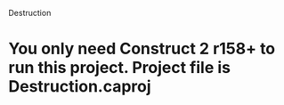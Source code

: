 Destruction

You only need Construct 2 r158+ to run this project.
Project file is Destruction.caproj
===========
